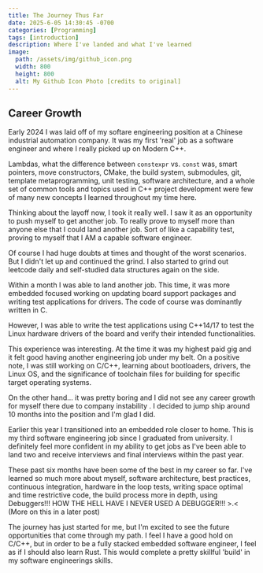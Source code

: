 ```yaml
---
title: The Journey Thus Far
date: 2025-6-05 14:30:45 -0700
categories: [Programming]
tags: [introduction]
description: Where I've landed and what I've learned
image:
  path: /assets/img/github_icon.png
  width: 800
  height: 800
  alt: My Github Icon Photo [credits to original]
---
```



## Career Growth

Early 2024 I was laid off of my softare engineering position at a Chinese industrial automation company. It was my first 'real' job as a software engineer and where I really picked up on Modern C++. 

Lambdas, what the difference between `constexpr` vs. `const` was, smart pointers, move constructors, CMake, the build system, submodules, git, template metaprogramming, unit testing, software architecture, and a whole set of common tools and topics used in C++ project development were few of many new concepts I learned throughout my time here. 

Thinking about the layoff now, I took it really well. I saw it as an opportunity to push myself to get another job. To really prove to myself more than anyone else that I could land another job. Sort of like a capability test, proving to myself that I AM a capable software engineer. 

Of course I had huge doubts at times and thought of the worst scenarios. But I didn't let up and continued the grind. I also started to grind out leetcode daily and self-studied data structures again on the side. 

Within a month I was able to land another job. This time, it was more embedded focused working on updating board support packages and writing test applications for drivers. The code of course was dominantly written in C. 

However, I was able to write the test applications using C++14/17 to test the  Linux hardware drivers of the board and verify their intended functionalities.

This experience was interesting. At the time it was my highest paid gig and it felt good having another engineering job under my belt. On a positive note, I was still working on C/C++, learning about bootloaders, drivers, the Linux OS,  and the significance of toolchain files for building for specific target operating systems.

On the other hand... it was pretty boring and I did not see any career growth for myself there due to company instability . I decided to jump ship around 10 months into the position and I'm glad I did. 

Earlier this year I transitioned into an embedded role closer to home. This is my third software engineering job since I graduated from university. I definitely feel more confident in my ability to get jobs as I've been able to land two and receive interviews and final interviews within the past year. 

These past six months have been some of the best in my career so far. I've learned so much more about myself, software architecture, best practices, continuous integration, hardware in the loop tests, writing space optimal and time restrictive code, the build process more in depth, using Debuggers!!! HOW THE HELL HAVE I NEVER USED A DEBUGGER!!! >.<  (More on this in a later post)

The journey has just started for me, but I'm excited to see the future opportunities that come through my path. I feel I have a good hold on C/C++, but in order to be a fully stacked embedded software engineer, I feel as if I should also learn Rust. This would complete a pretty skillful 'build' in my software engineerings skills. 






